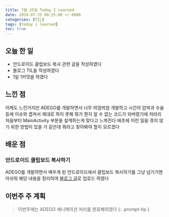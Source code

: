 ```yaml
---
title: 7월 25일 Today I Learned
date: 2024-07-25 00:25:00 +/-0000
categories: [TIL]
tags: [today i learned]
toc: true
---
```


## 오늘 한 일

* 안드로이드 클립보드 복사 관련 글을 작성하였다
* 블로그 TIL을 작성하였다
* 1일 1커밋을 하였다

## 느낀 점

어제도 느낀거지만 ADEGO를 개발하면서 너무 띄엄띄엄 개발하고 시간의 압박과 수술등에 이슈와 겹쳐서 제대로 하지 못해 뭐가 뭔지 알 수 없는 코드가 되버렸기에 차라리 처음부터 MainActivity 부분을 설계하는게 맞다고 느껴진다 애초에 이런 일을 겪지 않기 위한 방법이 있을 거 같은데 뭐라고 찾아봐야 할지 모르겠다

## 배운 점

### 안드로이드 클립보드 복사하기

ADEGO를 개발하면서 배우게 된 안드로이드에서 클립보드 복사하기를 그냥 넘기기엔 아쉬워 해당 내용을 정리하여 [블로그 글](https://jangwoojun.github.io/posts/%EC%95%88%EB%93%9C%EB%A1%9C%EC%9D%B4%EB%93%9C-%ED%81%B4%EB%A6%BD%EB%B3%B4%EB%93%9C-%EB%B3%B5%EC%82%AC%ED%95%98%EA%B8%B0/)로 업로드 하였다

## 이번주 주 계획

> 이번주에는 ADEGO 애니메이션 처리를 완료해야겠다
{: .prompt-tip }

